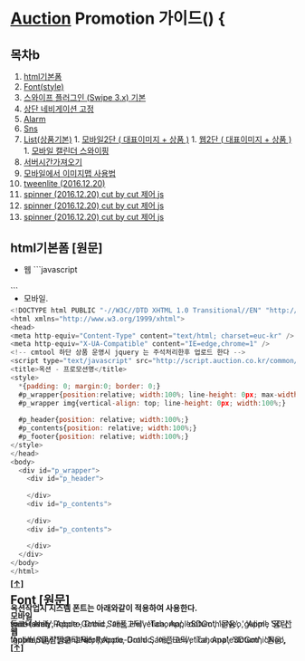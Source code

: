 
# [Auction](http://www.auction.co.kr) Promotion  가이드() {


## <a name='TOC'><a name='TOC'>목차b</a>

  1. [html기본폼](#default)
  1. [Font(style)](#font)  
  1. [스와이프 플러그인 (Swipe 3.x) 기본](https://github.com/Guide-Line/Auction-promotion-guide/tree/master/swipe#swipe)
  1. [상단 네비게이션 고정](https://github.com/Guide-Line/Auction-promotion-guide/tree/master/fixed_top_navigation#fixed_top_navigation)
  1. [Alarm](https://github.com/Guide-Line/Auction-promotion-guide/tree/master/time#alarm)
  1. [Sns](https://github.com/Guide-Line/Auction-promotion-guide/tree/master/sns#sns)
  1. [List(상품기본)](https://github.com/Guide-Line/Auction-promotion-guide/tree/master/list#list)
    1. [모바일2단 ( 대표이미지 + 상품 )](https://github.com/Guide-Line/Auction-promotion-guide/tree/master/list/other_version_01#list)
    1. [웹2단 ( 대표이미지 + 상품 )](https://github.com/Guide-Line/Auction-promotion-guide/tree/master/list/other_version_02#list)
    1. [모바일 캘린더 스와이핑](https://github.com/Guide-Line/Auction-promotion-guide/tree/master/list/calendar_swipe#list)
  1. [서버시간가져오기](https://github.com/Guide-Line/Auction-promotion-guide/tree/master/server_time#server_time)
  1. [모바일에서 이미지맵 사용법](https://github.com/Guide-Line/Auction-promotion-guide/tree/master/mobile_image_map#mobile_image_map)
  1. [tweenlite (2016.12.20)](https://github.com/Guide-Line/Auction-promotion-guide/tree/master/tweenLite#greensock)
  1. [spinner (2016.12.20) cut by cut 제어 js](https://github.com/Guide-Line/Auction-promotion-guide/tree/master/spinner#spinner)
  1. [spinner (2016.12.20) cut by cut 제어 js](https://github.com/Guide-Line/Auction-promotion-guide/tree/master/spinner#spinner)
  1. [spinner (2016.12.20) cut by cut 제어 js](https://github.com/Guide-Line/Auction-promotion-guide/tree/master/spinner#spinner)

  


  
 ## <a name='default'>html기본폼</a> [원문]

   - 웹
    ```javascript
<!DOCTYPE html PUBLIC "-//W3C//DTD XHTML 1.0 Transitional//EN" "http://www.w3.org/TR/xhtml1/DTD/xhtml1-transitional.dtd">
<html xmlns="http://www.w3.org/1999/xhtml">
<head>
<meta http-equiv="Content-Type" content="text/html; charset=euc-kr" />
<meta http-equiv="X-UA-Compatible" content="IE=edge,chrome=1" />

<!-- cmtool 하단 상품 운영시 jquery 는 주석처리한후 업로드 한다 -->
<script type="text/javascript" src="http://script.auction.co.kr/common/jquery.js"></script>


<title>옥션 - 프로모션명a</title>
<style>
  *{padding: 0; margin:0; border: 0;}
  #p_wrapper{position:relative; width:100%; line-height: 0px;}
  #p_wrapper img{vertical-align: top; line-height: 0px;}
  
  #p_header{position: relative; width:100%;}
  #p_contents{position: relative; width:100%;}
  #p_footer{position: relative; width:100%;}
</style>
</head>

<body>
  <div id="p_wrapper">
    <div id="p_header">
      
    </div>
    <div id="p_contents">
      
    </div>
    <div id="p_contents">
      
    </div>
  </div>
</body>
</html>
   ```

   - 모바일.
```javascript
<!DOCTYPE html PUBLIC "-//W3C//DTD XHTML 1.0 Transitional//EN" "http://www.w3.org/TR/xhtml1/DTD/xhtml1-transitional.dtd">
<html xmlns="http://www.w3.org/1999/xhtml">
<head>
<meta http-equiv="Content-Type" content="text/html; charset=euc-kr" />
<meta http-equiv="X-UA-Compatible" content="IE=edge,chrome=1" />

<!-- cmtool 하단 상품 운영시 jquery 는 주석처리한후 업로드 한다 -->
<script type="text/javascript" src="http://script.auction.co.kr/common/jquery.js"></script>


<title>옥션 - 프로모션명</title>
<style>
  *{padding: 0; margin:0; border: 0;}
  #p_wrapper{position:relative; width:100%; line-height: 0px; max-width:640px; margin: 0 auto}
  #p_wrapper img{vertical-align: top; line-height: 0px; width:100%;}
  
  #p_header{position: relative; width:100%;}
  #p_contents{position: relative; width:100%;}
  #p_footer{position: relative; width:100%;}
</style>
</head>

<body>
  <div id="p_wrapper">
    <div id="p_header">
      
    </div>
    <div id="p_contents">
      
    </div>
    <div id="p_contents">
      
    </div>
  </div>
</body>
</html>
   ```

**[[↑]](#TOC)**



## <a name='font'>Font</a> [원문]
   
 
**옥션작업시 시스템 폰트는 아래와같이 적용하여 사용한다.**

**모바일**

font-family:Roboto, Droid Sans, Helvetica, AppleSDGothicNeo, 'Apple SD 산돌고딕 Neo', Apple-Gothic, '애플고딕', 'Tahoma', 'dotum', '돋움', 'gulim', '굴림', sans-serif;

**웹**

font-family:"맑은 고딕", Roboto, Droid Sans, Helvetica, AppleSDGothicNeo, 'Apple SD 산돌고딕 Neo', Apple-Gothic, '애플고딕', 'Tahoma', 'dotum', '돋움', 'gulim', '굴림', sans-serif;


**[[↑]](#TOC)**



